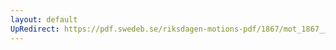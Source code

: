 ```yaml
---
layout: default
UpRedirect: https://pdf.swedeb.se/riksdagen-motions-pdf/1867/mot_1867__fk__00055/mot_1867__fk__00055_001.pdf
---
```

